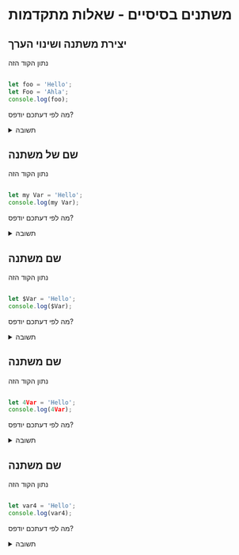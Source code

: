 # משתנים בסיסיים - שאלות מתקדמות

## יצירת משתנה ושינוי הערך

נתון הקוד הזה

```js

let foo = 'Hello';
let Foo = 'Ahla';
console.log(foo);

```

מה לפי דעתכם יודפס?

<details>
<summary>תשובה</summary>
משתנה foo שונה ממשתנה Foo. ג׳אווהסקריפט מבדילה בין משתנים עם אותיות גדולות לקטנות. מדובר בשני משתנים שונים.
</details>

## שם של משתנה

נתון הקוד הזה

```js

let my Var = 'Hello';
console.log(my Var);

```

מה לפי דעתכם יודפס?

<details>
<summary>תשובה</summary>
שגיאה. לא ניתן לבחור משתנה עם רווח בשם.
</details>

## שם משתנה

נתון הקוד הזה

```js

let $Var = 'Hello';
console.log($Var);

```

מה לפי דעתכם יודפס?

<details>
<summary>תשובה</summary>
התשובה היא 'Hello'. התו $ הוא בהחלט תקין ומקובל במשתנים.
</details>

## שם משתנה

נתון הקוד הזה

```js

let 4Var = 'Hello';
console.log(4Var);

```

מה לפי דעתכם יודפס?

<details>
<summary>תשובה</summary>
שגיאה. לא ניתן לבחור משתנה שמתחיל עם מספר.
</details>

## שם משתנה

נתון הקוד הזה

```js

let var4 = 'Hello';
console.log(var4);

```

מה לפי דעתכם יודפס?

<details>
<summary>תשובה</summary>
התשובה היא 'Hello'. שם של משתנה בהחלט יכול להכיל מספר.
</details>

